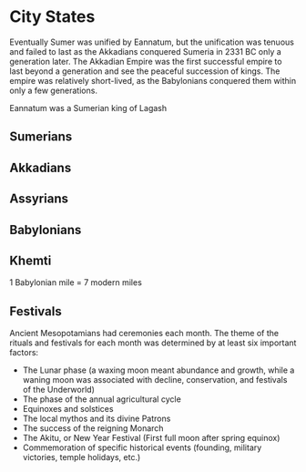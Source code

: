 # City States 

Eventually Sumer was unified by Eannatum, but the unification was tenuous and failed to last as the Akkadians conquered Sumeria in 2331 BC only a generation later. The Akkadian Empire was the first successful empire to last beyond a generation and see the peaceful succession of kings. The empire was relatively short-lived, as the Babylonians conquered them within only a few generations.

Eannatum was a Sumerian king of Lagash

## Sumerians
## Akkadians
## Assyrians
## Babylonians

## Khemti

1 Babylonian mile = 7 modern miles

## Festivals
Ancient Mesopotamians had ceremonies each month. The theme of the rituals and festivals for each month was determined by at least six important factors:
* The Lunar phase (a waxing moon meant abundance and growth, while a waning moon was associated with decline, conservation, and festivals of the Underworld)
* The phase of the annual agricultural cycle
* Equinoxes and solstices
* The local mythos and its divine Patrons
* The success of the reigning Monarch
* The Akitu, or New Year Festival (First full moon after spring equinox)
* Commemoration of specific historical events (founding, military victories, temple holidays, etc.)
